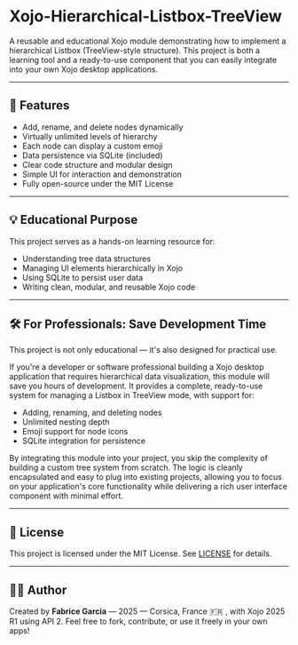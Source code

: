 # Xojo-Hierarchical-Listbox-TreeView

A reusable and educational Xojo module demonstrating how to implement a hierarchical Listbox (TreeView-style structure). This project is both a learning tool and a ready-to-use component that you can easily integrate into your own Xojo desktop applications.

---

## 🌳 Features

- Add, rename, and delete nodes dynamically
- Virtually unlimited levels of hierarchy
- Each node can display a custom emoji
- Data persistence via SQLite (included)
- Clear code structure and modular design
- Simple UI for interaction and demonstration
- Fully open-source under the MIT License

---

## 💡 Educational Purpose

This project serves as a hands-on learning resource for:
- Understanding tree data structures
- Managing UI elements hierarchically in Xojo
- Using SQLite to persist user data
- Writing clean, modular, and reusable Xojo code

---

## 🛠️ For Professionals: Save Development Time

This project is not only educational — it's also designed for practical use.

If you're a developer or software professional building a Xojo desktop application that requires hierarchical data visualization, this module will save you hours of development. It provides a complete, ready-to-use system for managing a Listbox in TreeView mode, with support for:

- Adding, renaming, and deleting nodes
- Unlimited nesting depth
- Emoji support for node icons
- SQLite integration for persistence

By integrating this module into your project, you skip the complexity of building a custom tree system from scratch. The logic is cleanly encapsulated and easy to plug into existing projects, allowing you to focus on your application's core functionality while delivering a rich user interface component with minimal effort.

---

## 📄 License

This project is licensed under the MIT License. See [LICENSE](LICENSE) for details.

---

## 🙋‍♂️ Author

Created by **Fabrice Garcia** — 2025 — Corsica, France 🇫🇷  , with Xojo 2025 R1 using API 2.
Feel free to fork, contribute, or use it freely in your own apps!

